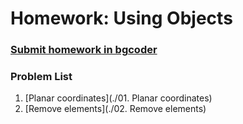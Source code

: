 Homework: Using Objects
=======================

### [Submit homework in bgcoder](http://bgcoder.com/Contests/362/JavaScript-Fundamentals-09-Using-Objects)

### Problem List

1. [Planar coordinates](./01. Planar coordinates)
1. [Remove elements](./02. Remove elements)
